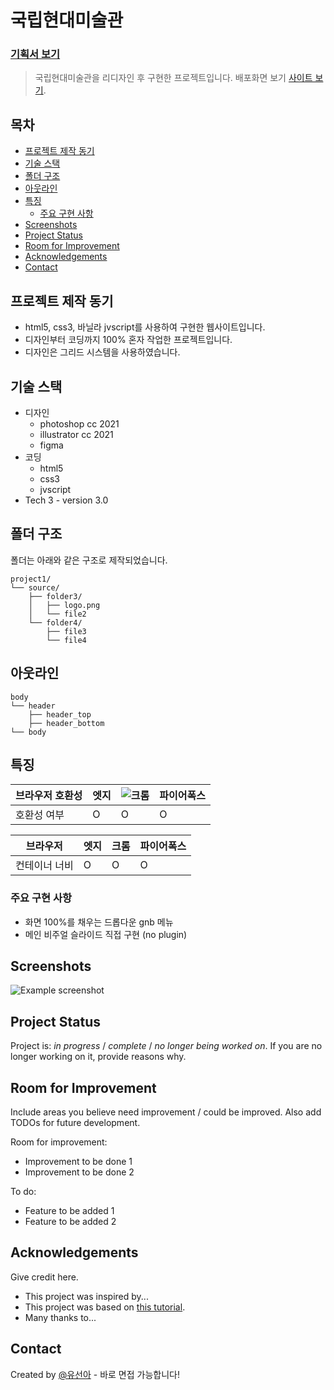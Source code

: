 # 국립현대미술관 <!-- omit in toc -->
### [기획서 보기](./source/국립현대미술관-기획서.pdf)
> 국립현대미술관을 리디자인 후 구현한 프로젝트입니다.
> 배포화면 보기 [사이트 보기](https://suna-yu.github.io/project1/). <!-- If you have the project hosted somewhere, include the link here. -->


## 목차 <!-- omit in toc -->
- [프로젝트 제작 동기](#프로젝트-제작-동기)
- [기술 스택](#기술-스택)
- [폴더 구조](#폴더-구조)
- [아웃라인](#아웃라인)
- [특징](#특징)
  - [주요 구현 사항](#주요-구현-사항)
- [Screenshots](#screenshots)
- [Project Status](#project-status)
- [Room for Improvement](#room-for-improvement)
- [Acknowledgements](#acknowledgements)
- [Contact](#contact)


## 프로젝트 제작 동기
- html5, css3, 바닐라 jvscript를 사용하여 구현한 웹사이트입니다.
- 디자인부터 코딩까지 100% 혼자 작업한 프로젝트입니다.
- 디자인은 그리드 시스템을 사용하였습니다. 
<!-- You don't have to answer all the questions - just the ones relevant to your project. -->


## 기술 스택
- 디자인 
  - photoshop cc 2021
  - illustrator cc 2021
  - figma
- 코딩
  - html5
  - css3
  - jvscript
- Tech 3 - version 3.0


## 폴더 구조

폴더는 아래와 같은 구조로 제작되었습니다.

```text
project1/
└── source/
    ├── folder3/
    │   ├── logo.png
    │   └── file2
    └── folder4/
        ├── file3
        └── file4
```

## 아웃라인
```
body
└── header
    ├── header_top
    ├── header_bottom
└── body 

```

## 특징

|브라우저 호환성|엣지|![크롬](https://cdn-icons-png.flaticon.com/16/13/13770.png)|파이어폭스
|---|---|---|---|
|호환성 여부|O|O|O|

|브라우저|엣지|크롬|파이어폭스
|---|---|---|---|
|컨테이너 너비|O|O|O|

### 주요 구현 사항
- 화면 100%를 채우는 드롭다운 gnb 메뉴
- 메인 비주얼 슬라이드 직접 구현 (no plugin)


## Screenshots
![Example screenshot](./img/screenshot.png)
<!-- If you have screenshots you'd like to share, include them here. -->


## Project Status
Project is: _in progress_ / _complete_ / _no longer being worked on_. If you are no longer working on it, provide reasons why.


## Room for Improvement
Include areas you believe need improvement / could be improved. Also add TODOs for future development.

Room for improvement:
- Improvement to be done 1
- Improvement to be done 2

To do:
- Feature to be added 1
- Feature to be added 2


## Acknowledgements
Give credit here.
- This project was inspired by...
- This project was based on [this tutorial](https://www.example.com).
- Many thanks to...


## Contact
Created by [@유선아](suna99_yu@naver.com) - 바로 면접 가능합니다!


<!-- Optional -->
<!-- ## License -->
<!-- This project is open source and available under the [... License](). -->

<!-- You don't have to include all sections - just the one's relevant to your project -->
